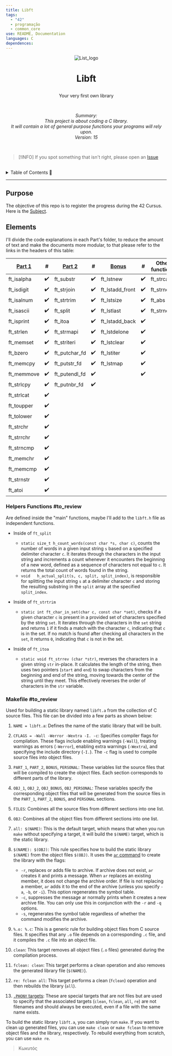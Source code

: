 ```yaml
---
title: Libft
tags:
  - "42"
  - programação
  - common_core
use: README, Documentation
languages: C
dependences:
---
```


<p align="center">
  <picture>
    <img alt="List_logo" src="https://drive.google.com/uc?export=view&id=1rFqWh4miOnHABWGa2X7KTe2geXDhuD2S">
  </picture>
</p>

# <p align="center">**Libft**</p>
<p align="center">Your very first own library</p>
</br>
<p align="center"> <i>Summary:</br>
      This project is about coding a C library.</br>
      It will contain a lot of general purpose functions your programs will rely upon.</br>
      Version: 15</i></br>
</p>

</br>

> [!INFO] 
> If you spot something that isn't right, please open an [Issue](https://github.com/the-8-bits/42-libft/issues/new)

</br>

<details><summary>Table of Contents 🔖</summary>

- [**Libft**](#libft)
  - [Purpose](#purpose)
  - [Elements](#elements)
    - [Helpers Functions #to\_review](#helpers-functions-to_review)
    - [Makefile #to\_review](#makefile-to_review)

</details>

---

## Purpose

The objective of this repo is to register the progress during the 42 Cursus. Here is the [Subject](subject.md).
## Elements

I'll divide the code explanations in each Part's folder, to reduce the amount of text and make the documents more modular, to that please refer to the links in the headers of this table:

| [Part 1](./libft/docs/PART1.md) |  #  | [Part 2](./libft/docs/PART2.md) |  #  | [Bonus](./libft/docs/BONUS.md) |  #  | Other functions |
| --------------------------------- |:---:| --------------------------------- |:---:| -------------------------------- |:---:| --------------- |
| ft_isalpha                        | ✔️  | ft_substr                         | ✔️  | ft_lstnew                       | ✔️  | ft_strcat       |
| ft_isdigit                        | ✔️  | ft_strjoin                        | ✔️  | ft_lstadd_front                 | ✔️  | ft_strncpy      |
| ft_isalnum                        | ✔️  | ft_strtrim                        | ✔️  | ft_lstsize                      | ✔️  | ft_abs          |
| ft_isascii                        | ✔️  | ft_split                          | ✔️  | ft_lstlast                      | ✔️  | ft_strndup      |
| ft_isprint                        | ✔️  | ft_itoa                           | ✔️  | ft_lstadd_back                  | ✔️  |                 |
| ft_strlen                         | ✔️  | ft_strmapi                        | ✔️  | ft_lstdelone                    | ✔️  |                 |
| ft_memset                         | ✔️  | ft_striteri                       | ✔️  | ft_lstclear                     | ✔️  |                 |
| ft_bzero                          | ✔️  | ft_putchar_fd                     | ✔️  | ft_lstiter                      | ✔️  |                 |
| ft_memcpy                         | ✔️  | ft_putstr_fd                      | ✔️  | ft_lstmap                       | ✔️  |                 |
| ft_memmove                        | ✔️  | ft_putendl_fd                     | ✔️  |                                 | ✔️  |                 |
| ft_strlcpy                        | ✔️  | ft_putnbr_fd                      | ✔️  |                                 |     |                 |
| ft_strlcat                        | ✔️  |                                   |     |                                  |     |                 |
| ft_toupper                        | ✔️  |                                   |     |                                  |     |                 |
| ft_tolower                        | ✔️  |                                   |     |                                  |     |                 |
| ft_strchr                         | ✔️  |                                   |     |                                  |     |                 |
| ft_strrchr                        | ✔️  |                                   |     |                                  |     |                 |
| ft_strncmp                        | ✔️  |                                   |     |                                  |     |                 |
| ft_memchr                         | ✔️  |                                   |     |                                  |     |                 |
| ft_memcmp                         | ✔️  |                                   |     |                                  |     |                 |
| ft_strnstr                        | ✔️  |                                   |     |                                  |     |                 |
| ft_atoi                           | ✔️  |                                   |     |                                  |     |                 |

### Helpers Functions #to_review

Are defined inside the "main" functions, maybe I'll add to the `libft.h` file as independent functions.

- Inside of `ft_split`
  - `static size_t h_count_words(const char *s, char c)`, counts the number of words in a given input string `s` based on a specified delimiter character `c`. It iterates through the characters in the input string and increments a count whenever it encounters the beginning of a new word, defined as a sequence of characters not equal to `c`. It returns the total count of words found in the string.
  - `void	h_actual_split(s, c, split, split_index)`, is responsible for splitting the input string `s` at a delimiter character `c` and storing the resulting substring in the `split` array at the specified `split_index`.

- Inside of `ft_strtrim`
  - `static int	ft_char_in_set(char c, const char *set)`, checks if a given character `c` is present in a provided set of characters specified by the string `set`. It iterates through the characters in the `set` string and returns `1` if it finds a match with the character `c`, indicating that `c` is in the set. If no match is found after checking all characters in the `set`, it returns `0`, indicating that `c` is not in the set.

- Inside of `ft_itoa`
  - `static void ft_strrev (char *str)`, reverses the characters in a given string `str` in-place. It calculates the length of the string, then uses two pointers (`start` and `end`) to swap characters from the beginning and end of the string, moving towards the center of the string until they meet. This effectively reverses the order of characters in the `str` variable.

### Makefile #to_review

Used for building a static library named `libft.a` from the collection of C source files. This file can be divided into a few parts as shown below:

1. `NAME = libft.a`: Defines the name of the static library that will be built.

2. `CFLAGS = -Wall -Werror -Wextra -I. -c`: Specifies compiler flags for compilation. These flags include enabling warnings (`-Wall`), treating warnings as errors (`-Werror`), enabling extra warnings (`-Wextra`), and specifying the include directory (`-I.`). The `-c` flag is used to compile source files into object files.

3. `PART_1`, `PART_2`, `BONUS`, `PERSONAL`: These variables list the source files that will be compiled to create the object files. Each section corresponds to different parts of the library.

4. `OBJ_1`, `OBJ_2`, `OBJ_BONUS`, `OBJ_PERSONAL`: These variables specify the corresponding object files that will be generated from the source files in the `PART_1`, `PART_2`, `BONUS`, and `PERSONAL` sections.

5. `FILES`: Combines all the source files from different sections into one list.

6. `OBJ`: Combines all the object files from different sections into one list.

7. `all: $(NAME)`: This is the default target, which means that when you run `make` without specifying a target, it will build the `$(NAME)` target, which is the static library.

8. `$(NAME): $(OBJ)`: This rule specifies how to build the static library `$(NAME)` from the object files `$(OBJ)`. It uses the [`ar` command](https://www.mkssoftware.com/docs/man1/ar.1.asp) to create the library with the flags:
    - `-r`, replaces or adds file to archive. If archive does not exist, `ar` creates it and prints a message. When `ar` replaces an existing member, it does not change the archive order. If file is not replacing a member, `ar` adds it to the end of the archive (unless you specify `-a`, `-b`, or `-i`). This option regenerates the symbol table.
    - `-c`, suppresses the message ar normally prints when it creates a new archive file. You can only use this in conjunction with the `-r` and `-q` options.
    - `-s`, regenerates the symbol table regardless of whether the command modifies the archive.

9.  `%.o: %.c`: This is a generic rule for building object files from C source files. It specifies that any `.o` file depends on a corresponding `.c` file, and it compiles the `.c` file into an object file.

10. `clean`: This target removes all object files (`.o` files) generated during the compilation process.

11. `fclean: clean`: This target performs a clean operation and also removes the generated library file (`$(NAME)`).

12. `re: fclean all`: This target performs a clean (`fclean`) operation and then rebuilds the library (`all`).

13. [`.PHONY` targets](https://www.gnu.org/software/make/manual/html_node/Phony-Targets.html): These are special targets that are not files but are used to specify that the associated targets (`clean`, `fclean`, `all`, `re`) are not filenames and should always be executed, even if a file with the same name exists.

To build the static library `libft.a`, you can simply run `make`. If you want to clean up generated files, you can use `make clean` or `make fclean` to remove object files and the library, respectively. To rebuild everything from scratch, you can use `make re`.


> Κωκυτός